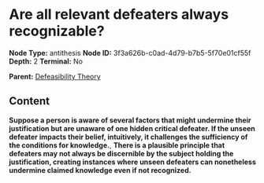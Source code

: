 # Are all relevant defeaters always recognizable?

**Node Type:** antithesis
**Node ID:** 3f3a626b-c0ad-4d79-b7b5-5f70e01cf55f
**Depth:** 2
**Terminal:** No

**Parent:** [Defeasibility Theory](defeasibility-theory.md)

## Content

**Suppose a person is aware of several factors that might undermine their justification but are unaware of one hidden critical defeater. If the unseen defeater impacts their belief, intuitively, it challenges the sufficiency of the conditions for knowledge.**, **There is a plausible principle that defeaters may not always be discernible by the subject holding the justification, creating instances where unseen defeaters can nonetheless undermine claimed knowledge even if not recognized.**
